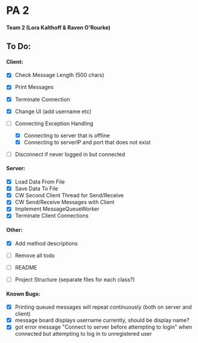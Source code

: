 # PA 2
#### Team 2 (Lora Kalthoff & Raven O'Rourke)

## To Do:
#### Client:
- [X] Check Message Length (500 chars)
- [X] Print Messages
- [X] Terminate Connection
- [X] Change UI (add username etc)
- [ ] Connecting Exception Handling
    - [X] Connecting to server that is offline
    - [X] Connecting to serverIP and port that does not exist
- [ ] Disconnect if never logged in but connected


#### Server: 
- [X] Load Data From File
- [X] Save Data To File
- [X] CW Second Client Thread for Send/Receive
- [X] CW Send/Receive Messages with Client
- [X] Implement MessageQueueWorker
- [X] Terminate Client Connections

#### Other:
- [X] Add method descriptions
- [ ] Remove all todo
- [ ] README
- [ ] Project Structure (separate files for each class?)


#### Known Bugs:
- [X] Printing queued messages will repeat continuously (both on server and client)
- [X] message board displays username currently, should be display name?
- [X] got error message "Connect to server before attempting to login" when connected but attempting to log in to unregistered user
